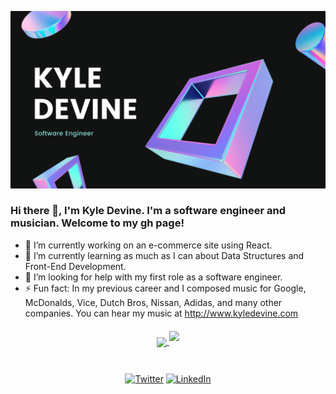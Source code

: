   ![Banner](https://github.com/devinenoise/devinenoise/blob/main/kyle%20devine%20(1).png)

### Hi there 👋, I'm Kyle Devine. I'm a software engineer and musician. Welcome to my gh page! <br>

- 🔭 I’m currently working on an e-commerce site using React.
- 🌱 I’m currently learning as much as I can about Data Structures and Front-End Development.
- 🤔 I’m looking for help with my first role as a software engineer.
- ⚡ Fun fact: In my previous career and I composed music for Google, McDonalds, Vice, Dutch Bros, Nissan, Adidas, and many other companies.  You can hear my music at http://www.kyledevine.com

<div align="center" style="margin-top: 20px; margin-bottom: 20px" >
<a href="https://www.linkedin.com/in/kyleadevine/">
  <img align="center" src="https://github-readme-stats.vercel.app/api?username=devinenoise&show_icons=true&theme=tokyonight&count_private=true&hide=stars" />
</a>
<a href="https://www.linkedin.com/in/kyleadevine/">
<img align="center" src="https://github-readme-stats.vercel.app/api/top-langs/?username=devinenoise&amp;layout=compact&amp;theme=tokyonight" style="max-width:100%;height: 170px; margin-bottom: 20px;">
</a>
</div>

<p align="center" style="margin-top: 2rem; margin-bottom: 1rem;" >
	<a href="https://twitter.com/kylewhocodes"><img src="https://img.shields.io/twitter/follow/kylewhocodes?label=Twitter&style=social" alt="Twitter"></a>
	<a href="https://www.linkedin.com/in/kyleadevine/"><img src="https://img.shields.io/badge/LinkedIn--_.svg?style=social&logo=linkedin" alt="LinkedIn"></a>
</p>



